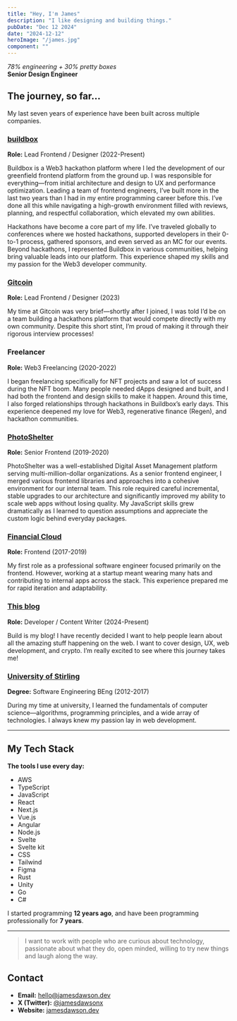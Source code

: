 ```yaml
---
title: "Hey, I'm James"
description: "I like designing and building things."
pubDate: "Dec 12 2024"
date: "2024-12-12"
heroImage: "/james.jpg"
component: ""
---
```


_78% engineering + 30% pretty boxes_  
**Senior Design Engineer**

## The journey, so far...

My last seven years of experience have been built across multiple companies.

### [buildbox](https://app.buidlbox.io)

**Role:** Lead Frontend / Designer (2022-Present)

Buildbox is a Web3 hackathon platform where I led the development of our greenfield frontend platform from the ground up. I was responsible for everything—from initial architecture and design to UX and performance optimization. Leading a team of frontend engineers, I’ve built more in the last two years than I had in my entire programming career before this. I’ve done all this while navigating a high-growth environment filled with reviews, planning, and respectful collaboration, which elevated my own abilities.

Hackathons have become a core part of my life. I’ve traveled globally to conferences where we hosted hackathons, supported developers in their 0-to-1 process, gathered sponsors, and even served as an MC for our events. Beyond hackathons, I represented Buildbox in various communities, helping bring valuable leads into our platform. This experience shaped my skills and my passion for the Web3 developer community.

### [Gitcoin](https://gitcoin.co/)

**Role:** Lead Frontend / Designer (2023)

My time at Gitcoin was very brief—shortly after I joined, I was told I’d be on a team building a hackathons platform that would compete directly with my own community. Despite this short stint, I’m proud of making it through their rigorous interview processes!

### Freelancer

**Role:** Web3 Freelancing (2020-2022)

I began freelancing specifically for NFT projects and saw a lot of success during the NFT boom. Many people needed dApps designed and built, and I had both the frontend and design skills to make it happen. Around this time, I also forged relationships through hackathons in Buildbox’s early days. This experience deepened my love for Web3, regenerative finance (Regen), and hackathon communities.

### [PhotoShelter](https://www.photoshelter.com/)

**Role:** Senior Frontend (2019-2020)

PhotoShelter was a well-established Digital Asset Management platform serving multi-million-dollar organizations. As a senior frontend engineer, I merged various frontend libraries and approaches into a cohesive environment for our internal team. This role required careful incremental, stable upgrades to our architecture and significantly improved my ability to scale web apps without losing quality. My JavaScript skills grew dramatically as I learned to question assumptions and appreciate the custom logic behind everyday packages.

### [Financial Cloud](https://www.financial-cloud.com/)

**Role:** Frontend (2017-2019)

My first role as a professional software engineer focused primarily on the frontend. However, working at a startup meant wearing many hats and contributing to internal apps across the stack. This experience prepared me for rapid iteration and adaptability.

### [This blog](https://jamesdawson.dev/)

**Role:** Developer / Content Writer (2024-Present)

Build is my blog! I have recently decided I want to help people learn about all the amazing stuff happening on the web. I want to cover design, UX, web development, and crypto. I’m really excited to see where this journey takes me!

### [University of Stirling](https://www.stir.ac.uk/)

**Degree:** Software Engineering BEng (2012-2017)

During my time at university, I learned the fundamentals of computer science—algorithms, programming principles, and a wide array of technologies. I always knew my passion lay in web development.

---

## My Tech Stack

**The tools I use every day:**

- AWS
- TypeScript
- JavaScript
- React
- Next.js
- Vue.js
- Angular
- Node.js
- Svelte
- Svelte kit
- CSS
- Tailwind
- Figma
- Rust
- Unity
- Go
- C#

I started programming **12 years ago**, and have been programming professionally for **7 years**.

---

> I want to work with people who are curious about technology, passionate about what they do, open minded, willing to try new things and laugh along the way.

## Contact

- **Email:** [hello@jamesdawson.dev](mailto:hello@jamesdawson.dev)
- **X (Twitter):** [@jamesdawsonx](https://twitter.com/jamesdawsonx)
- **Website:** [jamesdawson.dev](https://jamesdawson.dev)
